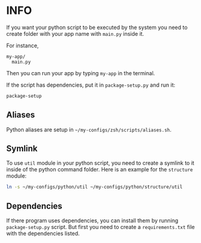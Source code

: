 # INFO

If you want your python script to be executed by the system you need to create folder with your app name with `main.py` inside it.

For instance,

```
my-app/
  main.py
```

Then you can run your app by typing `my-app` in the terminal.

If the script has dependencies, put it in `package-setup.py` and run it:

```bash
package-setup
```

## Aliases

Python aliases are setup in `~/my-configs/zsh/scripts/aliases.sh`.

## Symlink

To use `util` module in your python script, you need to create a symlink to it inside of the python command folder.
Here is an example for the `structure` module:

```bash
ln -s ~/my-configs/python/util ~/my-configs/python/structure/util
```

## Dependencies

If there program uses dependencies, you can install them by running `package-setup.py` script.
But first you need to create a `requirements.txt` file with the dependencies listed.
